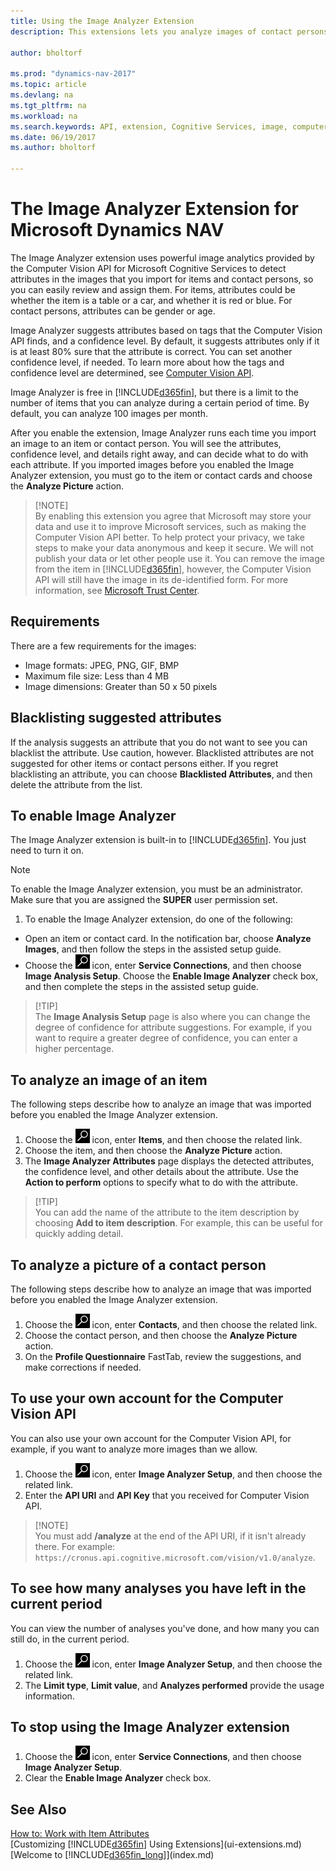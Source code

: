 ```yaml
---
title: Using the Image Analyzer Extension
description: This extensions lets you analyze images of contact persons and items to find attributes, so you can quickly assign them in Dynamics 365.
 
author: bholtorf

ms.prod: "dynamics-nav-2017"
ms.topic: article
ms.devlang: na
ms.tgt_pltfrm: na
ms.workload: na
ms.search.keywords: API, extension, Cognitive Services, image, computer vision, attribute, tag, recognition
ms.date: 06/19/2017
ms.author: bholtorf

---
```


# The Image Analyzer Extension for Microsoft Dynamics NAV
The Image Analyzer extension uses powerful image analytics provided by the Computer Vision API for Microsoft Cognitive Services to detect attributes in the images that you import for items and contact persons, so you can easily review and assign them. For items, attributes could be whether the item is a table or a car, and whether it is red or blue. For contact persons, attributes can be gender or age.

Image Analyzer suggests attributes based on tags that the Computer Vision API finds, and a confidence level. By default, it suggests attributes only if it is at least 80% sure that the attribute is correct. You can set another confidence level, if needed. To learn more about how the tags and confidence level are determined, see [Computer Vision API](https://go.microsoft.com/fwlink/?linkid=851476).  

Image Analyzer is free in [!INCLUDE[d365fin](includes/d365fin_md.md)], but there is a limit to the number of items that you can analyze during a certain period of time. By default, you can analyze 100 images per month.

After you enable the extension, Image Analyzer runs each time you import an image to an item or contact person. You will see the attributes, confidence level, and details right away, and can decide what to do with each attribute. If you imported images before you enabled the Image Analyzer extension, you must go to the item or contact cards and choose the **Analyze Picture** action.  

>   [!NOTE]  
>   By enabling this extension you agree that Microsoft may store your data and use it to improve Microsoft services, such as making the Computer Vision API better. To help protect your privacy, we take steps to make your data anonymous and keep it secure. We will not publish your data or let other people use it. You can remove the image from the item in [!INCLUDE[d365fin](includes/d365fin_md.md)], however, the Computer Vision API will still have the image in its de-identified form. For more information, see [Microsoft Trust Center](https://go.microsoft.com/fwlink/?linkid=851463).

## Requirements
There are a few requirements for the images:

* Image formats: JPEG, PNG, GIF, BMP  
* Maximum file size: Less than 4 MB  
* Image dimensions: Greater than 50 x 50 pixels  

## Blacklisting suggested attributes
If the analysis suggests an attribute that you do not want to see you can blacklist the attribute. Use caution, however. Blacklisted attributes are not suggested for other items or contact persons either. If you regret blacklisting an attribute, you can choose **Blacklisted Attributes**, and then delete the attribute from the list.

## To enable Image Analyzer
The Image Analyzer extension is built-in to [!INCLUDE[d365fin](includes/d365fin_md.md)]. You just need to turn it on.

> [!NOTE]  
> To enable the Image Analyzer extension, you must be an administrator. Make sure that you are assigned the **SUPER** user permission set.

1. To enable the Image Analyzer extension, do one of the following:

* Open an item or contact card. In the notification bar, choose **Analyze Images**, and then follow the steps in the assisted setup guide.  
* Choose the ![Search for Page or Report](media/ui-search/search_small.png "Search for Page or Report icon") icon, enter **Service Connections**, and then choose **Image Analysis Setup**. Choose the **Enable Image Analyzer** check box, and then complete the steps in the assisted setup guide.  

>   [!TIP]  
>   The **Image Analysis Setup** page is also where you can change the degree of confidence for attribute suggestions. For example, if you want to require a greater degree of confidence, you can enter a higher percentage.

## To analyze an image of an item
The following steps describe how to analyze an image that was imported before you enabled the Image Analyzer extension.  

1. Choose the ![Search for Page or Report](media/ui-search/search_small.png "Search for Page or Report icon") icon, enter **Items**, and then choose the related link.  
2. Choose the item, and then choose the **Analyze Picture** action.  
3. The **Image Analyzer Attributes** page displays the detected attributes, the confidence level, and other details about the attribute. Use the **Action to perform** options to specify what to do with the attribute.  

>   [!TIP]  
>   You can add the name of the attribute to the item description by choosing **Add to item description**. For example, this can be useful for quickly adding detail.  

## To analyze a picture of a contact person
The following steps describe how to analyze an image that was imported before you enabled the Image Analyzer extension.  

1. Choose the ![Search for Page or Report](media/ui-search/search_small.png "Search for Page or Report icon") icon, enter **Contacts**, and then choose the related link.  
2. Choose the contact person, and then choose the **Analyze Picture** action.  
3. On the **Profile Questionnaire** FastTab, review the suggestions, and make corrections if needed.  

## To use your own account for the Computer Vision API
You can also use your own account for the Computer Vision API, for example, if you want to analyze more images than we allow.  

1. Choose the ![Search for Page or Report](media/ui-search/search_small.png "Search for Page or Report icon") icon, enter **Image Analyzer Setup**, and then choose the related link.  
2. Enter the **API URI** and **API Key** that you received for Computer Vision API.  

>   [!NOTE]  
>   You must add **/analyze** at the end of the API URI, if it isn't already there. For example: ```https://cronus.api.cognitive.microsoft.com/vision/v1.0/analyze```.

## To see how many analyses you have left in the current period
You can view the number of analyses you've done, and how many you can still do, in the current period.  

1. Choose the ![Search for Page or Report](media/ui-search/search_small.png "Search for Page or Report icon") icon, enter **Image Analyzer Setup**, and then choose the related link.  
2. The **Limit type**, **Limit value**, and **Analyzes performed** provide the usage information.  

## To stop using the Image Analyzer extension
1. Choose the ![Search for Page or Report](media/ui-search/search_small.png "Search for Page or Report icon") icon, enter **Service Connections**, and then choose **Image Analyzer Setup**.  
2. Clear the **Enable Image Analyzer** check box.  

## See Also
[How to: Work with Item Attributes](inventory-how-work-item-attributes.md)  
[Customizing [!INCLUDE[d365fin](includes/d365fin_md.md)] Using Extensions](ui-extensions.md)  
[Welcome to [!INCLUDE[d365fin_long](includes/d365fin_long_md.md)]](index.md)  
